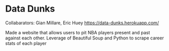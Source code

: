 # Data Dunks

Collabarators: Gian Millare, Eric Huey
https://data-dunks.herokuapp.com/

Made a website that allows users to pit NBA players present and past against each other. Leverage of Beautiful Soup and Python to scrape career stats of each player


